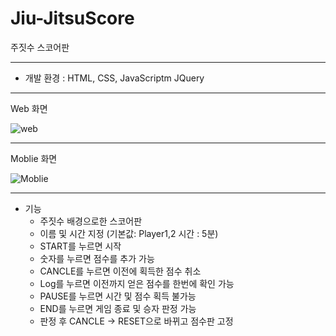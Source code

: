 # Jiu-JitsuScore
주짓수 스코어판 
***

* 개발 환경 : HTML, CSS, JavaScriptm JQuery

***
Web 화면

![web](https://alsyean.s3.ap-northeast-2.amazonaws.com/Jiu-JitsuScore/Jiu-JitsuScore+web.png)

***
Moblie 화면

![Moblie](https://alsyean.s3.ap-northeast-2.amazonaws.com/Jiu-JitsuScore/Jiu-JitsuScore+Moblie.png)

*** 

* 기능 
  * 주짓수 배경으로한 스코어판
  * 이름 및 시간 지정 (기본값: Player1,2 시간 : 5분)
  * START를 누르면 시작
  * 숫자를 누르면 점수를 추가 가능
  * CANCLE를 누르면 이전에 획득한 점수 취소 
  * Log를 누르면 이전까지 얻은 점수를 한번에 확인 가능
  * PAUSE를 누르면 시간 및 점수 획득 불가능
  * END를 누르면 게임 종료 및 승자 판정 가능 
  * 판정 후 CANCLE -> RESET으로 바뀌고 점수판 고정 
